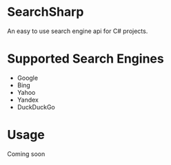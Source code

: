 # SearchSharp
An easy to use search engine api for C# projects.

# Supported Search Engines
- Google
- Bing
- Yahoo
- Yandex
- DuckDuckGo

# Usage
Coming soon
